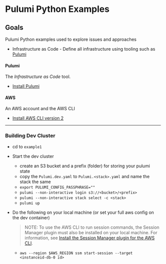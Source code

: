 # Pulumi Python Examples

## Goals

Pulumi Python examples used to explore issues and approaches

- Infrastructure as Code - Define all infrastructure using tooling such as [Pulumi](https://www.pulumi.com)

#### Pulumi

The *Infrastructure as Code* tool.

- [Install Pulumi](https://www.pulumi.com/docs/get-started/install/)
#### AWS

An AWS account and the AWS CLI 

- [Install AWS CLI version 2](https://docs.aws.amazon.com/cli/latest/userguide/install-cliv2-mac.html)

---
### Building Dev Cluster

- cd to `example1`
- Start the dev cluster
  - create an S3 bucket and a prefix (folder) for storing your pulumi state 
  - copy the `Pulumi.dev.yaml` to `Pulumi.<stack>.yaml` and name the stack the same
  - `export PULUMI_CONFIG_PASSPHRASE=""`
  - `pulumi --non-interactive login s3://<bucket>/<prefix>`
  - `pulumi --non-interactive stack select -c <stack>`
  - `pulumi up`

- Do the following on your local machine (or set your full aws config on the dev container)
  > NOTE: To use the AWS CLI to run session commands, the Session Manager plugin must also be installed on your local machine. For information, see [Install the Session Manager plugin for the AWS CLI](https://docs.aws.amazon.com/systems-manager/latest/userguide/session-manager-working-with-install-plugin.html).
  - `aws --region $AWS_REGION ssm start-session --target <instanceid-db-0 id>`

